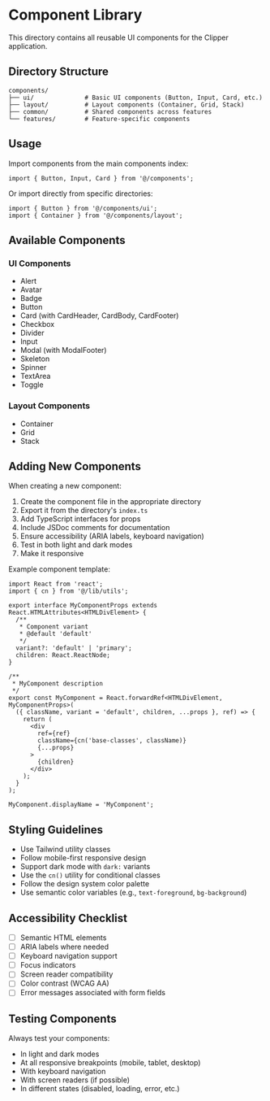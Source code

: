 # Component Library

This directory contains all reusable UI components for the Clipper application.

## Directory Structure

```
components/
├── ui/              # Basic UI components (Button, Input, Card, etc.)
├── layout/          # Layout components (Container, Grid, Stack)
├── common/          # Shared components across features
└── features/        # Feature-specific components
```

## Usage

Import components from the main components index:

```tsx
import { Button, Input, Card } from '@/components';
```

Or import directly from specific directories:

```tsx
import { Button } from '@/components/ui';
import { Container } from '@/components/layout';
```

## Available Components

### UI Components

- Alert
- Avatar
- Badge
- Button
- Card (with CardHeader, CardBody, CardFooter)
- Checkbox
- Divider
- Input
- Modal (with ModalFooter)
- Skeleton
- Spinner
- TextArea
- Toggle

### Layout Components

- Container
- Grid
- Stack

## Adding New Components

When creating a new component:

1. Create the component file in the appropriate directory
2. Export it from the directory's `index.ts`
3. Add TypeScript interfaces for props
4. Include JSDoc comments for documentation
5. Ensure accessibility (ARIA labels, keyboard navigation)
6. Test in both light and dark modes
7. Make it responsive

Example component template:

```tsx
import React from 'react';
import { cn } from '@/lib/utils';

export interface MyComponentProps extends React.HTMLAttributes<HTMLDivElement> {
  /**
   * Component variant
   * @default 'default'
   */
  variant?: 'default' | 'primary';
  children: React.ReactNode;
}

/**
 * MyComponent description
 */
export const MyComponent = React.forwardRef<HTMLDivElement, MyComponentProps>(
  ({ className, variant = 'default', children, ...props }, ref) => {
    return (
      <div
        ref={ref}
        className={cn('base-classes', className)}
        {...props}
      >
        {children}
      </div>
    );
  }
);

MyComponent.displayName = 'MyComponent';
```

## Styling Guidelines

- Use Tailwind utility classes
- Follow mobile-first responsive design
- Support dark mode with `dark:` variants
- Use the `cn()` utility for conditional classes
- Follow the design system color palette
- Use semantic color variables (e.g., `text-foreground`, `bg-background`)

## Accessibility Checklist

- [ ] Semantic HTML elements
- [ ] ARIA labels where needed
- [ ] Keyboard navigation support
- [ ] Focus indicators
- [ ] Screen reader compatibility
- [ ] Color contrast (WCAG AA)
- [ ] Error messages associated with form fields

## Testing Components

Always test your components:

- In light and dark modes
- At all responsive breakpoints (mobile, tablet, desktop)
- With keyboard navigation
- With screen readers (if possible)
- In different states (disabled, loading, error, etc.)
